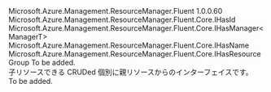 <Type Name="IIndependentChild&lt;ManagerT&gt;" FullName="Microsoft.Azure.Management.ResourceManager.Fluent.Core.IIndependentChild&lt;ManagerT&gt;">
  <TypeSignature Language="C#" Value="public interface IIndependentChild&lt;ManagerT&gt; : Microsoft.Azure.Management.ResourceManager.Fluent.Core.IHasId, Microsoft.Azure.Management.ResourceManager.Fluent.Core.IHasManager&lt;ManagerT&gt;, Microsoft.Azure.Management.ResourceManager.Fluent.Core.IHasName, Microsoft.Azure.Management.ResourceManager.Fluent.Core.IHasResourceGroup" />
  <TypeSignature Language="ILAsm" Value=".class public interface auto ansi abstract IIndependentChild`1&lt;ManagerT&gt; implements class Microsoft.Azure.Management.ResourceManager.Fluent.Core.IHasId, class Microsoft.Azure.Management.ResourceManager.Fluent.Core.IHasManager`1&lt;!ManagerT&gt;, class Microsoft.Azure.Management.ResourceManager.Fluent.Core.IHasName, class Microsoft.Azure.Management.ResourceManager.Fluent.Core.IHasResourceGroup" />
  <TypeSignature Language="DocId" Value="T:Microsoft.Azure.Management.ResourceManager.Fluent.Core.IIndependentChild`1" />
  <TypeSignature Language="VB.NET" Value="Public Interface IIndependentChild(Of ManagerT)&#xA;Implements IHasId, IHasManager(Of ManagerT), IHasName, IHasResourceGroup" />
  <TypeSignature Language="F#" Value="type IIndependentChild&lt;'ManagerT&gt; = interface&#xA;    interface IHasName&#xA;    interface IHasId&#xA;    interface IHasResourceGroup&#xA;    interface IHasManager&lt;'ManagerT&gt;" />
  <AssemblyInfo>
    <AssemblyName>Microsoft.Azure.Management.ResourceManager.Fluent</AssemblyName>
    <AssemblyVersion>1.0.0.60</AssemblyVersion>
  </AssemblyInfo>
  <TypeParameters>
    <TypeParameter Name="ManagerT" />
  </TypeParameters>
  <Interfaces>
    <Interface>
      <InterfaceName>Microsoft.Azure.Management.ResourceManager.Fluent.Core.IHasId</InterfaceName>
    </Interface>
    <Interface>
      <InterfaceName>Microsoft.Azure.Management.ResourceManager.Fluent.Core.IHasManager&lt;ManagerT&gt;</InterfaceName>
    </Interface>
    <Interface>
      <InterfaceName>Microsoft.Azure.Management.ResourceManager.Fluent.Core.IHasName</InterfaceName>
    </Interface>
    <Interface>
      <InterfaceName>Microsoft.Azure.Management.ResourceManager.Fluent.Core.IHasResourceGroup</InterfaceName>
    </Interface>
  </Interfaces>
  <Docs>
    <typeparam name="ManagerT">To be added.</typeparam>
    <summary>
            子リソースできる CRUDed 個別に親リソースからのインターフェイスです。
            </summary>
    <remarks>To be added.</remarks>
  </Docs>
  <Members />
</Type>